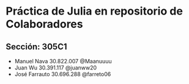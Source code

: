 # **Práctica de Julia en repositorio de Colaboradores**
## Sección: 305C1

* Manuel Nava 30.822.007 @Maanuuuu
* Juan Wu 30.391.117 @juanww20
* José Farrauto 30.696.288 @farreto06
